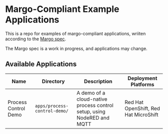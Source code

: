 # Margo-Compliant Example Applications
This is a repo for examples of margo-compliant applications, wriiten according to the [Margo spec](https://specification.margo.org/app-interoperability/application-package-definition/#application-description).

The Margo spec is a work in progress, and applications may change.

## Available Applications
| Name | Directory | Description | Deployment Platforms |
| --- | --- | --- | --- |
| Process Control Demo | `apps/process-control-demo/` | A demo of a cloud-native process control setup, using NodeRED and MQTT | Red Hat OpenShift, Red Hat MicroShift |